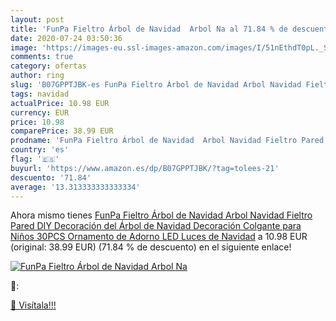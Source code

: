 ```yaml
---
layout: post
title: 'FunPa Fieltro Árbol de Navidad  Arbol Na al 71.84 % de descuento'
date: 2020-07-24 03:50:36
image: 'https://images-eu.ssl-images-amazon.com/images/I/51nEthdT0pL._SL200_.jpg'
comments: true
category: ofertas
author: ring
slug: 'B07GPPTJBK-es FunPa Fieltro Árbol de Navidad Arbol Navidad Fieltro Pared...'
tags: navidad
actualPrice: 10.98 EUR
currency: EUR
price: 10.98
comparePrice: 38.99 EUR
prodname: 'FunPa Fieltro Árbol de Navidad  Arbol Navidad Fieltro Pared DIY Decoración del Árbol de Navidad Decoración Colgante para Niños 30PCS Ornamento de Adorno LED Luces de Navidad'
country: 'es'
flag: '🇪🇸'
buyurl: 'https://www.amazon.es/dp/B07GPPTJBK/?tag=tolees-21'
descuento: '71.84'
average: '13.313333333333334'
---
```


Ahora mismo tienes [FunPa Fieltro Árbol de Navidad  Arbol Navidad Fieltro Pared DIY Decoración del Árbol de Navidad Decoración Colgante para Niños 30PCS Ornamento de Adorno LED Luces de Navidad](https://www.amazon.es/dp/B07GPPTJBK/?tag=tolees-21) a 10.98 EUR (original: 38.99 EUR) (71.84 %  de descuento) en el siguiente enlace!

[![FunPa Fieltro Árbol de Navidad  Arbol Na](https://images-eu.ssl-images-amazon.com/images/I/51nEthdT0pL._SL200_.jpg)](https://www.amazon.es/dp/B07GPPTJBK/?tag=tolees-21)

🔎:


[🛒 Visítala!!!](https://www.amazon.es/dp/B07GPPTJBK/?tag=tolees-21)
